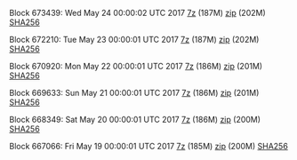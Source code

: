 Block 673439: Wed May 24 00:00:02 UTC 2017 [7z](https://transfer.sh/uLwQu/bootstrap.dat.20170524.7z) (187M) [zip](https://transfer.sh/KvsW5/bootstrap.dat.20170524.zip) (202M) [SHA256](https://transfer.sh/ekAdQ/sha256.txt)

Block 672210: Tue May 23 00:00:01 UTC 2017 [7z](https://transfer.sh/OHWcL/bootstrap.dat.20170523.7z) (187M) [zip](https://transfer.sh/Gq2tf/bootstrap.dat.20170523.zip) (202M) [SHA256](https://transfer.sh/dDSTQ/sha256.txt)

Block 670920: Mon May 22 00:00:01 UTC 2017 [7z](https://transfer.sh/6hCEB/bootstrap.dat.20170522.7z) (186M) [zip](https://transfer.sh/nog2X/bootstrap.dat.20170522.zip) (201M) [SHA256](https://transfer.sh/lgNRk/sha256.txt)

Block 669633: Sun May 21 00:00:01 UTC 2017 [7z](https://transfer.sh/UtBM6/bootstrap.dat.20170521.7z) (186M) [zip](https://transfer.sh/NGhdm/bootstrap.dat.20170521.zip) (201M) [SHA256](https://transfer.sh/drhtl/sha256.txt)

Block 668349: Sat May 20 00:00:01 UTC 2017 [7z](https://transfer.sh/lOAef/bootstrap.dat.20170520.7z) (186M) [zip](https://transfer.sh/PLFpK/bootstrap.dat.20170520.zip) (200M) [SHA256](https://transfer.sh/13JcIj/sha256.txt)

Block 667066: Fri May 19 00:00:01 UTC 2017 [7z](https://transfer.sh/v31lU/bootstrap.dat.20170519.7z) (185M) [zip](https://transfer.sh/LYVFU/bootstrap.dat.20170519.zip) (200M) [SHA256](https://transfer.sh/kqqau/sha256.txt)
